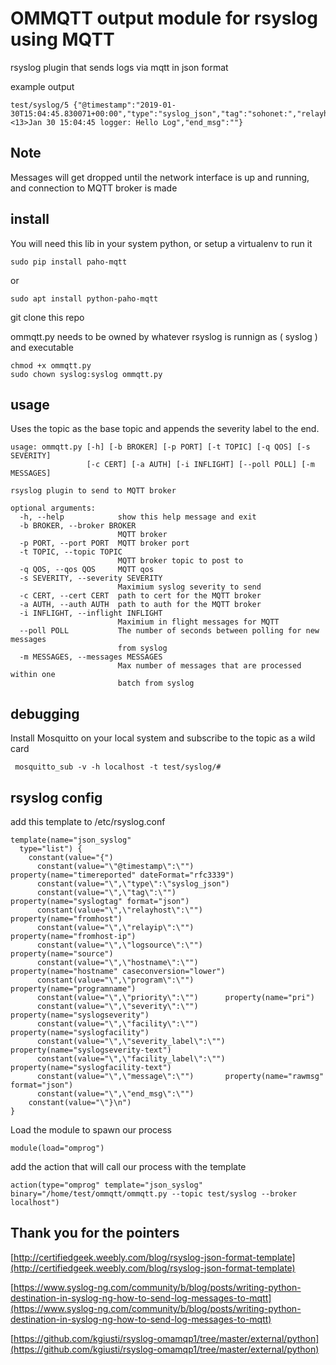 # OMMQTT output module for rsyslog using MQTT
    
rsyslog plugin that sends logs via mqtt in json format

example output

    test/syslog/5 {"@timestamp":"2019-01-30T15:04:45.830071+00:00","type":"syslog_json","tag":"sohonet:","relayhost":"testhost","relayip":"127.0.0.1","logsource":"testhost","hostname":"testhost","program":"logger","priority":"13","severity":"5","facility":"1","severity_label":"notice","facility_label":"user","message":"<13>Jan 30 15:04:45 logger: Hello Log","end_msg":""}


## Note

Messages will get dropped until the network interface is up and running, and connection to MQTT broker is made

## install
You will need this lib in your system python, or setup a virtualenv to run it

    sudo pip install paho-mqtt
 
or

    sudo apt install python-paho-mqtt

git clone this repo

ommqtt.py needs to be owned by whatever rsyslog is runnign as ( syslog ) and executable

    chmod +x ommqtt.py
    sudo chown syslog:syslog ommqtt.py
    

## usage

Uses the topic as the base topic and appends the severity label to the end.

    usage: ommqtt.py [-h] [-b BROKER] [-p PORT] [-t TOPIC] [-q QOS] [-s SEVERITY]
                     [-c CERT] [-a AUTH] [-i INFLIGHT] [--poll POLL] [-m MESSAGES]

    rsyslog plugin to send to MQTT broker

    optional arguments:
      -h, --help            show this help message and exit
      -b BROKER, --broker BROKER
                            MQTT broker
      -p PORT, --port PORT  MQTT broker port
      -t TOPIC, --topic TOPIC
                            MQTT broker topic to post to
      -q QOS, --qos QOS     MQTT qos
      -s SEVERITY, --severity SEVERITY
                            Maximium syslog severity to send
      -c CERT, --cert CERT  path to cert for the MQTT broker
      -a AUTH, --auth AUTH  path to auth for the MQTT broker
      -i INFLIGHT, --inflight INFLIGHT
                            Maximium in flight messages for MQTT
      --poll POLL           The number of seconds between polling for new messages
                            from syslog
      -m MESSAGES, --messages MESSAGES
                            Max number of messages that are processed within one
                            batch from syslog
      
## debugging

Install Mosquitto on your local system and subscribe to the topic as a wild card 

     mosquitto_sub -v -h localhost -t test/syslog/#

## rsyslog config

add this template to /etc/rsyslog.conf
    
    template(name="json_syslog"
      type="list") {
        constant(value="{")
          constant(value="\"@timestamp\":\"")       property(name="timereported" dateFormat="rfc3339")
          constant(value="\",\"type\":\"syslog_json")
          constant(value="\",\"tag\":\"")           property(name="syslogtag" format="json")
          constant(value="\",\"relayhost\":\"")     property(name="fromhost")
          constant(value="\",\"relayip\":\"")       property(name="fromhost-ip")
          constant(value="\",\"logsource\":\"")     property(name="source")
          constant(value="\",\"hostname\":\"")      property(name="hostname" caseconversion="lower")
          constant(value="\",\"program\":\"")      property(name="programname")
          constant(value="\",\"priority\":\"")      property(name="pri")
          constant(value="\",\"severity\":\"")      property(name="syslogseverity")
          constant(value="\",\"facility\":\"")      property(name="syslogfacility")
          constant(value="\",\"severity_label\":\"")   property(name="syslogseverity-text")
          constant(value="\",\"facility_label\":\"")   property(name="syslogfacility-text")
          constant(value="\",\"message\":\"")       property(name="rawmsg" format="json")
          constant(value="\",\"end_msg\":\"")
        constant(value="\"}\n")
    }
    

Load the module to spawn our process

    module(load="omprog")

add the action that will call our process with the template

    action(type="omprog" template="json_syslog" binary="/home/test/ommqtt/ommqtt.py --topic test/syslog --broker localhost")

## Thank you for the pointers

[http://certifiedgeek.weebly.com/blog/rsyslog-json-format-template](http://certifiedgeek.weebly.com/blog/rsyslog-json-format-template)

[https://www.syslog-ng.com/community/b/blog/posts/writing-python-destination-in-syslog-ng-how-to-send-log-messages-to-mqtt](https://www.syslog-ng.com/community/b/blog/posts/writing-python-destination-in-syslog-ng-how-to-send-log-messages-to-mqtt)

[https://github.com/kgiusti/rsyslog-omamqp1/tree/master/external/python](https://github.com/kgiusti/rsyslog-omamqp1/tree/master/external/python)
